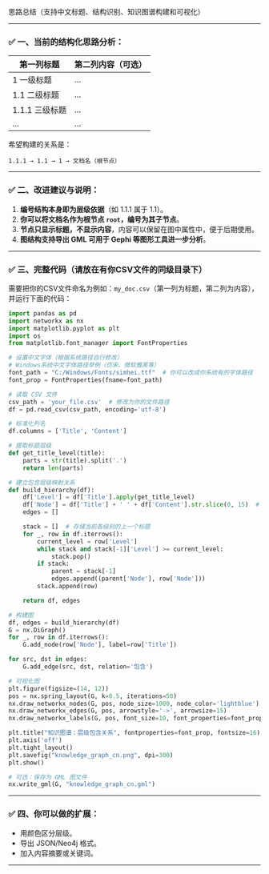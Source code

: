 思路总结（支持中文标题、结构识别、知识图谱构建和可视化）

---

### ✅ 一、当前的结构化思路分析：

| 第一列标题      | 第二列内容（可选） |
| ---------- | --------- |
| 1 一级标题     | ...       |
| 1.1 二级标题   | ...       |
| 1.1.1 三级标题 | ...       |
| ...        | ...       |

希望构建的关系是：

```
1.1.1 → 1.1 → 1 → 文档名（根节点）
```

---

### ✅ 二、改进建议与说明：

1. **编号结构本身即为层级依据**（如 1.1.1 属于 1.1）。
2. **你可以将文档名作为根节点 `root`，编号为其子节点**。
3. **节点只显示标题，不显示内容**，内容可以保留在图中属性中，便于后期使用。
4. **图结构支持导出 GML 可用于 Gephi 等图形工具进一步分析**。

---

### ✅ 三、完整代码（请放在有你CSV文件的同级目录下）

需要把你的CSV文件命名为例如：`my_doc.csv`（第一列为标题，第二列为内容），并运行下面的代码：

```python
import pandas as pd
import networkx as nx
import matplotlib.pyplot as plt
import os
from matplotlib.font_manager import FontProperties

# 设置中文字体（根据系统路径自行修改）
# Windows系统中文字体路径举例（仿宋、微软雅黑等）
font_path = "C:/Windows/Fonts/simhei.ttf"  # 你可以改成你系统有的字体路径
font_prop = FontProperties(fname=font_path)

# 读取 CSV 文件
csv_path = 'your_file.csv'  # 修改为你的文件路径
df = pd.read_csv(csv_path, encoding='utf-8')

# 标准化列名
df.columns = ['Title', 'Content']

# 提取标题层级
def get_title_level(title):
    parts = str(title).split('.')
    return len(parts)

# 建立包含层级映射关系
def build_hierarchy(df):
    df['Level'] = df['Title'].apply(get_title_level)
    df['Node'] = df['Title'] + ' ' + df['Content'].str.slice(0, 15)  # 节点显示前15字
    edges = []

    stack = []  # 存储当前各级别的上一个标题
    for _, row in df.iterrows():
        current_level = row['Level']
        while stack and stack[-1]['Level'] >= current_level:
            stack.pop()
        if stack:
            parent = stack[-1]
            edges.append((parent['Node'], row['Node']))
        stack.append(row)

    return df, edges

# 构建图
df, edges = build_hierarchy(df)
G = nx.DiGraph()
for _, row in df.iterrows():
    G.add_node(row['Node'], label=row['Title'])

for src, dst in edges:
    G.add_edge(src, dst, relation='包含')

# 可视化图
plt.figure(figsize=(14, 12))
pos = nx.spring_layout(G, k=0.5, iterations=50)
nx.draw_networkx_nodes(G, pos, node_size=1000, node_color='lightblue')
nx.draw_networkx_edges(G, pos, arrowstyle='->', arrowsize=15)
nx.draw_networkx_labels(G, pos, font_size=10, font_properties=font_prop)

plt.title("知识图谱：层级包含关系", fontproperties=font_prop, fontsize=16)
plt.axis('off')
plt.tight_layout()
plt.savefig("knowledge_graph_cn.png", dpi=300)
plt.show()

# 可选：保存为 GML 图文件
nx.write_gml(G, "knowledge_graph_cn.gml")

```

---

### ✅ 四、你可以做的扩展：

* 用颜色区分层级。
* 导出 JSON/Neo4j 格式。
* 加入内容摘要或关键词。

---
